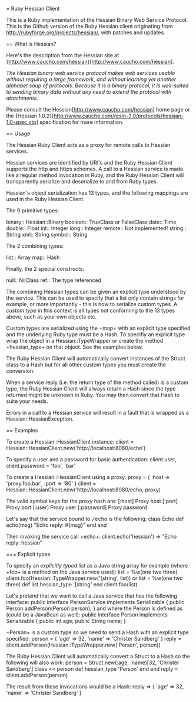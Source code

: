 = Ruby Hessian Client

This is a Ruby implementation of the Hessian Binary Web Service Protocol. This is
the Github version of the Ruby Hessian client originating from
http://rubyforge.org/projects/hessian/, with patches and updates.

== What is Hessian?

Here's the description from the Hessian site at
{http://www.caucho.com/hessian}[http://www.caucho.com/hessian].

<em>The Hessian binary web service protocol makes web services usable without
requiring a large framework, and without learning yet another alphabet soup of
protocols. Because it is a binary protocol, it is well-suited to sending binary
data without any need to extend the protocol with attachments.</em>

Please consult the Hessian[http://www.caucho.com/hessian] home page or the
{Hessian 1.0.2}[http://www.caucho.com/resin-3.0/protocols/hessian-1.0-spec.xtp]
specification for more information.

== Usage

The Hessian Ruby Client acts as a proxy for remote calls to Hessian services.

Hessian services are identified by URI's and the Ruby Hessian Client supports
the http and https schemes. A call to a Hessian service is made like a regular
method invocation in Ruby, and the Ruby Hessian Client will transparently
serialize and deserialize to and from Ruby types.

Hessian's object serialization has 13 types, and the following mappings are
used in the Ruby Hessian Client.

The 9 primitive types:

binary:: Hessian::Binary
boolean:: TrueClass or FalseClass
date:: Time
double:: Float
int:: Integer
long:: Integer
remote:: Not implemented!
string:: String
xml:: String
symbol:: String

The 2 combining types:

list:: Array
map:: Hash

Finally, the 2 special constructs:

null:: NilClass
ref:: The type referenced

The combining Hessian types can be given an explicit type understood by the
service. This can be used to specify that a list only contain strings for
example, or more importantly - this is how to serialize custom types.
A <i>custom type</i> in this context is all types not conforming to the 13
types above, such as your own objects etc.

Custom types are serialized using the +map+ with an explicit type
specified and the underlying Ruby type must be a Hash. To specifiy an explicit
type wrap the object in a Hessian::TypeWrapper or create the method
+hessian_type+ on that object. See the examples below.

The Ruby Hessian Client will automatically convert instances of the Struct
class to a Hash but for all other custom types you must create the conversion.

When a service reply (i.e. the return type of the method called) is a custom
type, the Ruby Hessian Client will always return a Hash since the type returned
might be unknown in Ruby. You may then convert that Hash to suite your needs.

Errors in a call to a Hessian service will result in a fault that is wrapped as
a Hessian::HessianException.

== Examples

To create a Hessian::HessianClient instance:
  client = Hessian::HessianClient.new('http://localhost:8080/echo')

To specify a user and a password for basic authentication:
  client.user, client.password = 'foo', 'bar'

To create a Hessian::HessianClient using a proxy:
  proxy = { :host => 'proxy.foo.bar', :port => '80' }
  client = Hessian::HessianClient.new('http://localhost:8080/echo, proxy)

The valid symbol keys for the proxy hash are:
[:host] Proxy host
[:port] Proxy port
[:user] Proxy user
[:password] Proxy password

Let's say that the service bound to <tt>/echo</tt> is the following:
  class Echo
    def echo(msg)
      "Echo reply: #{msg}"
    end
  end

Then invoking the service call +echo+:
  client.echo('hessian') => "Echo reply: hessian"

=== Explicit types

To specify an <i>explicitly typed</i> list as a Java string array
for example (where +foo+ is a method on the Java service used):
  list = %w(one two three)
  client.foo(Hessian::TypeWrapper.new('[string', list))
or
  list = %w(one two three)
  def list.hessian_type
    '[string'
  end
  client.foo(list)

Let's pretend that we want to call a Java service that has the following
interface:
  public interface PersonService implements Serializable {
      public Person addPerson(Person person);
  }
and where the Person is defined as (could be a JavaBean as well):
  public interface Person implements Serializable {
      public int age;
      public String name;
  }

+Person+ is a custom type so we need to send a Hash with an explicit type
specified:
  person = { 'age' => 32, 'name' => 'Christer Sandberg' }
  reply = client.addPerson(Hessian::TypeWrapper.new('Person', person))

The Ruby Hessian Client will automatically convert a Struct to a Hash so the
following will also work:
  person = Struct.new(:age, :name)[32, 'Christer Sandberg']
  class << person
    def hessian_type
      'Person'
    end
  end
  reply = client.addPerson(person)

The result from these invocations would be a Hash:
  reply => { 'age' => 32, 'name' => 'Christer Sandberg' }